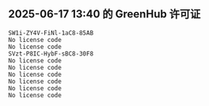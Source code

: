 ## 2025-06-17 13:40 的 GreenHub 许可证
```
SW1i-ZY4V-FiNl-1aC8-85AB
No license code
No license code
SVzt-P8IC-HybF-sBC8-30F8
No license code
No license code
No license code
No license code
No license code
No license code
```
